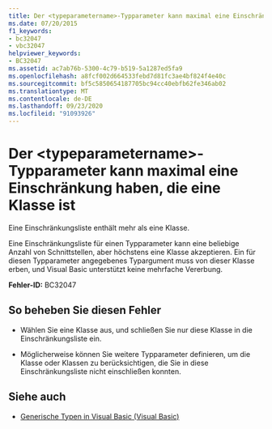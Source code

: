 ```yaml
---
title: Der <typeparametername>-Typparameter kann maximal eine Einschränkung haben, die eine Klasse ist
ms.date: 07/20/2015
f1_keywords:
- bc32047
- vbc32047
helpviewer_keywords:
- BC32047
ms.assetid: ac7ab76b-5300-4c79-b519-5a1287ed5fa9
ms.openlocfilehash: a8fcf002d664533febd7d81fc3ae4bf824f4e40c
ms.sourcegitcommit: bf5c5850654187705bc94cc40ebfb62fe346ab02
ms.translationtype: MT
ms.contentlocale: de-DE
ms.lasthandoff: 09/23/2020
ms.locfileid: "91093926"
---
```

# <a name="type-parameter-typeparametername-can-only-have-one-constraint-that-is-a-class"></a>Der \<typeparametername>-Typparameter kann maximal eine Einschränkung haben, die eine Klasse ist

Eine Einschränkungsliste enthält mehr als eine Klasse.  
  
 Eine Einschränkungsliste für einen Typparameter kann eine beliebige Anzahl von Schnittstellen, aber höchstens eine Klasse akzeptieren. Ein für diesen Typparameter angegebenes Typargument muss von dieser Klasse erben, und Visual Basic unterstützt keine mehrfache Vererbung.  
  
 **Fehler-ID:** BC32047  
  
## <a name="to-correct-this-error"></a>So beheben Sie diesen Fehler  
  
- Wählen Sie eine Klasse aus, und schließen Sie nur diese Klasse in die Einschränkungsliste ein.  
  
- Möglicherweise können Sie weitere Typparameter definieren, um die Klasse oder Klassen zu berücksichtigen, die Sie in diese Einschränkungsliste nicht einschließen konnten.  
  
## <a name="see-also"></a>Siehe auch

- [Generische Typen in Visual Basic (Visual Basic)](../programming-guide/language-features/data-types/generic-types.md)
